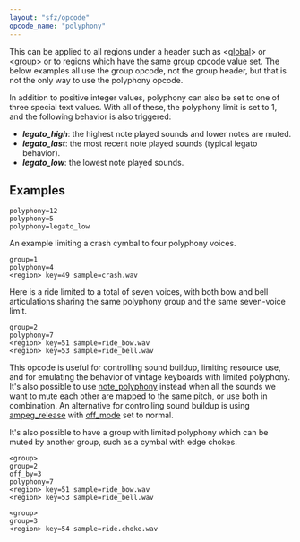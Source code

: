 ```yaml
---
layout: "sfz/opcode"
opcode_name: "polyphony"
---
```


This can be applied to all regions under a header such as
<[global](/headers/global)> or <[group](/headers/group)> or to regions
which have the same [group](/opcodes/group) opcode value set. The
below examples all use the group opcode, not the group header, but
that is not the only way to use the polyphony opcode.

In addition to positive integer values, polyphony can also be set to
one of three special text values. With all of these, the polyphony limit
is set to 1, and the following behavior is also triggered:

- ***legato_high***: the highest note played sounds and lower notes are muted.
- ***legato_last***: the most recent note played sounds (typical legato behavior).
- ***legato_low***:  the lowest note played sounds.

## Examples

```
polyphony=12
polyphony=5
polyphony=legato_low
```

An example limiting a crash cymbal to four polyphony voices.

```
group=1
polyphony=4
<region> key=49 sample=crash.wav
```

Here is a ride limited to a total of seven voices, with both bow and bell
articulations sharing the same polyphony group and the same seven-voice
limit.

```
group=2
polyphony=7
<region> key=51 sample=ride_bow.wav
<region> key=53 sample=ride_bell.wav
```

This opcode is useful for controlling sound buildup, limiting resource use,
and for emulating the behavior of vintage keyboards with limited polyphony.
It's also possible to use [note_polyphony](note_polyphony) instead when all the
sounds we want to mute each other are mapped to the same pitch, or use both in
combination. An alternative for controlling sound buildup is using
[ampeg_release](ampeg_release) with [off_mode](off_mode) set to normal.

It's also possible to have a group with limited polyphony which can be muted by
another group, such as a cymbal with edge chokes.

```
<group>
group=2
off_by=3
polyphony=7
<region> key=51 sample=ride_bow.wav
<region> key=53 sample=ride_bell.wav

<group>
group=3
<region> key=54 sample=ride.choke.wav
```
